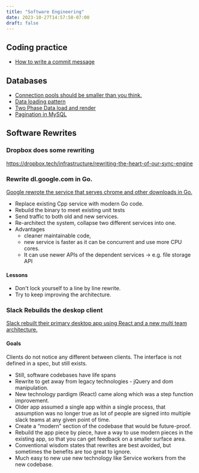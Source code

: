 ```yaml
---
title: "Software Engineering"
date: 2023-10-27T14:57:58-07:00
draft: false
---
```


## Coding practice
* [How to write a commit message](https://cbea.ms/git-commit/)

## Databases
* [Connection pools should be smaller than you think.](https://github.com/brettwooldridge/HikariCP/wiki/About-Pool-Sizing)
* [Data loading pattern](https://sophiebits.com/2020/01/01/fast-maintainable-db-patterns.html)
* [Two Phase Data load and render](https://brandur.org/two-phase-render)
* [Pagination in MySQL](https://planetscale.com/blog/mysql-pagination)

## 

## Software Rewrites

### Dropbox does some rewriting
https://dropbox.tech/infrastructure/rewriting-the-heart-of-our-sync-engine

### Rewrite dl.google.com in Go.

[Google rewrote the service that serves chrome and other downloads in Go.][1]

* Replace existing Cpp service with modern Go code.
* Rebuild the binary to meet existing unit tests
* Send traffic to both old and new services.
* Re-architect the system, collapse two different services into one.
* Advantages
   * cleaner maintainable code,
   * new service is faster as it can be concurrent and use more CPU cores.
   * It can use newer APIs of the dependent services -> e.g. file storage API

#### Lessons

* Don't lock yourself to a line by line rewrite.
* Try to keep improving the architecture.

### Slack Rebuilds the deskop client

[Slack rebuilt their primary desktop app using React and a new multi team
architecture.][2]

#### Goals

Clients do not notice any different between clients. The interface is not
defined in a spec, but still exists.

* Still, software codebases have life spans
* Rewrite to get away from legacy technologies - jQuery and dom manipulation.
* New technology pardigm (React) came along which was a step function improvement.
* Older app assumed a single app within a single process, that assumption
  was no longer true as lot of people are signed into multiple slack teams
  at any given point of time.
* Create a “modern” section of the codebase that would be future-proof.
* Rebuild the app piece by piece, have a way to use modern pieces in the
  existing app, so that you can get feedback on a smaller surface area.
* Conventional wisdom states that rewrites are best avoided, but sometimes the benefits are too great to ignore.
* Much easy to new use new technology like Service workers from the new codebase.


[1]: https://talks.golang.org/2013/oscon-dl.slide#1
[2]: https://slack.engineering/rebuilding-slack-on-the-desktop-308d6fe94ae4

